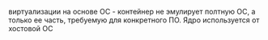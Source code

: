 виртуализации на основе ОС - контейнер не эмулирует полтную ОС, а только ее часть, требуемую для конкретного ПО. Ядро используется от хостовой ОС



